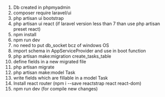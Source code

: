 1) Db created in phpmyadmin
2) composer require laravel/ui
3) php artisan ui bootstrap
4) php artisan ui react 
    (if laravel version less than 7 than use php artisan preset react)
5) npm install
6) npm run dev
7) no need to put db_socket bcz of windows OS
8) import schema in AppServiceProvider and use in boot function
9) php artisan make:migration create_tasks_table
10) define fields in a new migrated file
11) php artisan migrate
12) php artisan make:model Task
13) write fields which are fillable in a model Task
14) Install react router (npm i --save reactstrap react react-dom)
15) npm run dev   (for compile new changes)